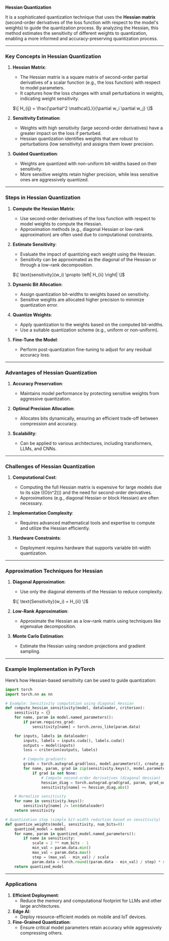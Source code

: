 **Hessian Quantization** 

It is a sophisticated quantization technique that uses the **Hessian matrix** (second-order derivatives of the loss function with respect to the model's weights) to guide the quantization process. By analyzing the Hessian, this method estimates the sensitivity of different weights to quantization, enabling a more informed and accuracy-preserving quantization process.

---

### **Key Concepts in Hessian Quantization**

1. **Hessian Matrix**:
   - The Hessian matrix is a square matrix of second-order partial derivatives of a scalar function (e.g., the loss function) with respect to model parameters.
   - It captures how the loss changes with small perturbations in weights, indicating weight sensitivity.

   $\[
   H_{ij} = \frac{\partial^2 \mathcal{L}}{\partial w_i \partial w_j}
   \]$

2. **Sensitivity Estimation**:
   - Weights with high sensitivity (large second-order derivatives) have a greater impact on the loss if perturbed.
   - Hessian quantization identifies weights that are robust to perturbations (low sensitivity) and assigns them lower precision.

3. **Guided Quantization**:
   - Weights are quantized with non-uniform bit-widths based on their sensitivity.
   - More sensitive weights retain higher precision, while less sensitive ones are aggressively quantized.

---

### **Steps in Hessian Quantization**

1. **Compute the Hessian Matrix**:
   - Use second-order derivatives of the loss function with respect to model weights to compute the Hessian.
   - Approximation methods (e.g., diagonal Hessian or low-rank approximation) are often used due to computational constraints.

2. **Estimate Sensitivity**:
   - Evaluate the impact of quantizing each weight using the Hessian.
   - Sensitivity can be approximated as the diagonal of the Hessian or through a low-rank decomposition.

   $\[
   \text{sensitivity}(w_i) \propto \left| H_{ii} \right|
   \]$

3. **Dynamic Bit Allocation**:
   - Assign quantization bit-widths to weights based on sensitivity.
   - Sensitive weights are allocated higher precision to minimize quantization error.

4. **Quantize Weights**:
   - Apply quantization to the weights based on the computed bit-widths.
   - Use a suitable quantization scheme (e.g., uniform or non-uniform).

5. **Fine-Tune the Model**:
   - Perform post-quantization fine-tuning to adjust for any residual accuracy loss.

---

### **Advantages of Hessian Quantization**

1. **Accuracy Preservation**:
   - Maintains model performance by protecting sensitive weights from aggressive quantization.

2. **Optimal Precision Allocation**:
   - Allocates bits dynamically, ensuring an efficient trade-off between compression and accuracy.

3. **Scalability**:
   - Can be applied to various architectures, including transformers, LLMs, and CNNs.

---

### **Challenges of Hessian Quantization**

1. **Computational Cost**:
   - Computing the full Hessian matrix is expensive for large models due to its size (\(O(n^2)\)) and the need for second-order derivatives.
   - Approximations (e.g., diagonal Hessian or block Hessian) are often necessary.

2. **Implementation Complexity**:
   - Requires advanced mathematical tools and expertise to compute and utilize the Hessian efficiently.

3. **Hardware Constraints**:
   - Deployment requires hardware that supports variable bit-width quantization.

---

### **Approximation Techniques for Hessian**

1. **Diagonal Approximation**:
   - Use only the diagonal elements of the Hessian to reduce complexity.

   $\[
   \text{Sensitivity}(w_i) = H_{ii}
   \]$

2. **Low-Rank Approximation**:
   - Approximate the Hessian as a low-rank matrix using techniques like eigenvalue decomposition.

3. **Monte Carlo Estimation**:
   - Estimate the Hessian using random projections and gradient sampling.

---

### **Example Implementation in PyTorch**

Here’s how Hessian-based sensitivity can be used to guide quantization:

```python
import torch
import torch.nn as nn

# Example: Sensitivity computation using diagonal Hessian
def compute_hessian_sensitivity(model, dataloader, criterion):
    sensitivity = {}
    for name, param in model.named_parameters():
        if param.requires_grad:
            sensitivity[name] = torch.zeros_like(param.data)

    for inputs, labels in dataloader:
        inputs, labels = inputs.cuda(), labels.cuda()
        outputs = model(inputs)
        loss = criterion(outputs, labels)

        # Compute gradients
        grads = torch.autograd.grad(loss, model.parameters(), create_graph=True)
        for name, param, grad in zip(sensitivity.keys(), model.parameters(), grads):
            if grad is not None:
                # Compute second-order derivatives (diagonal Hessian)
                hessian_diag = torch.autograd.grad(grad, param, grad_outputs=torch.ones_like(grad), retain_graph=True)[0]
                sensitivity[name] += hessian_diag.abs()

    # Normalize sensitivity
    for name in sensitivity.keys():
        sensitivity[name] /= len(dataloader)
    return sensitivity

# Quantization step (simple bit-width reduction based on sensitivity)
def quantize_weights(model, sensitivity, num_bits=8):
    quantized_model = model
    for name, param in quantized_model.named_parameters():
        if name in sensitivity:
            scale = 2 ** num_bits - 1
            min_val = param.data.min()
            max_val = param.data.max()
            step = (max_val - min_val) / scale
            param.data = torch.round((param.data - min_val) / step) * step + min_val
    return quantized_model
```

---

### **Applications**
1. **Efficient Deployment**:
   - Reduce the memory and computational footprint for LLMs and other large architectures.
2. **Edge AI**:
   - Deploy resource-efficient models on mobile and IoT devices.
3. **Fine-Grained Quantization**:
   - Ensure critical model parameters retain accuracy while aggressively compressing others.
